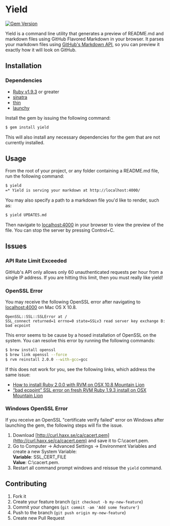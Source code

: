 # Yield

[![Gem Version](https://badge.fury.io/rb/yield.png)](http://badge.fury.io/rb/yield)

Yield is a command line utility that generates a preview of README.md and markdown files using GitHub Flavored Markdown in your browser. It parses your markdown files using [GitHub's Markdown API](http://developer.github.com/v3/markdown/), so you can preview it exactly how it will look on GitHub.

## Installation

### Dependencies

* [Ruby v1.9.3](http://www.ruby-lang.org/en/) or greater
* [sinatra](http://sinatrarb.com)
* [thin](http://code.macournoyer.com/thin/)
* [launchy](https://github.com/copiousfreetime/launchy)

Install the gem by issuing the following command:

```bash
$ gem install yield
```

This will also install any necessary dependencies for the gem that are not currently installed.

## Usage

From the root of your project, or any folder containing a README.md file, run the following command:

```bash
$ yield
=* Yield is serving your markdown at http://localhost:4000/
```

You may also specify a path to a markdown file you'd like to render, such as:

```bash
$ yield UPDATES.md
```

Then navigate to [localhost:4000](http://localhost:4000) in your browser to view the preview of the file. You can stop the server by pressing Control+C.

## Issues

### API Rate Limit Exceeded

GitHub's API only allows only 60 unauthenticated requests per hour from a single IP address. If you are hitting this limit, then you must really like yield!

### OpenSSL Error

You may receive the following OpenSSL error after navigating to [localhost:4000](http://localhost:4000) on Mac OS X 10.8.

```
OpenSSL::SSL::SSLError at /
SSL_connect returned=1 errno=0 state=SSLv3 read server key exchange B: bad ecpoint
```

This error seems to be cause by a hosed installation of OpenSSL on the system. You can resolve this error by running the following commands:

```bash
$ brew install openssl
$ brew link openssl --force
$ rvm reinstall 2.0.0 --with-gcc=gcc
```

If this does not work for you, see the following links, which address the same issue:

* [How to install Ruby 2.0.0 with RVM on OSX 10.8 Mountain Lion](http://scottyv.me/2013/03/How-to-install-ruby-2-0-0-on-OSX-Mountain-Lion/)
* [“bad ecpoint” SSL error on fresh RVM Ruby 1.9.3 install on OSX Mountain Lion](http://stackoverflow.com/questions/15672133/bad-ecpoint-ssl-error-on-fresh-rvm-ruby-1-9-3-install-on-osx-mountain-lion)

### Windows OpenSSL Error

If you receive an OpenSSL "certificate verify failed" error on Windows after launching the gem, the following steps will fix the issue.

1. Download [http://curl.haxx.se/ca/cacert.pem](http://curl.haxx.se/ca/cacert.pem) and save it to C:\cacert.pem.
2. Go to Computer -> Advanced Settings -> Environment Variables and create a new System Variable:<br />
  **Variable**: SSL_CERT_FILE<br />
  **Value**: C:\cacert.pem.
4. Restart all command prompt windows and reissue the `yield` command.  

## Contributing

1. Fork it
2. Create your feature branch (`git checkout -b my-new-feature`)
3. Commit your changes (`git commit -am 'Add some feature'`)
4. Push to the branch (`git push origin my-new-feature`)
5. Create new Pull Request
